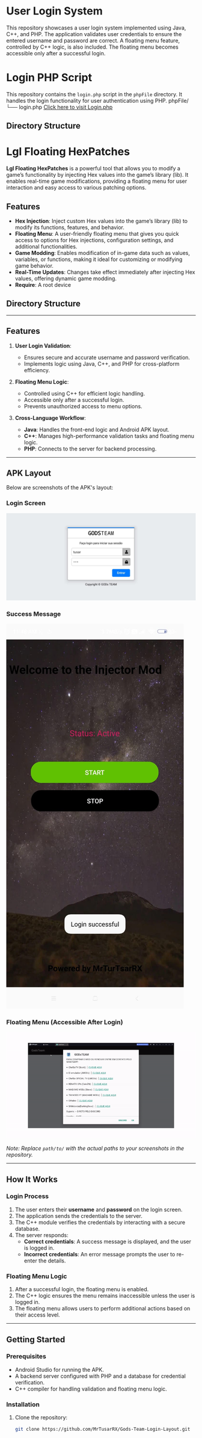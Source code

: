# User Login System

This repository showcases a user login system implemented using Java, C++, and PHP. The application validates user credentials to ensure the entered username and password are correct. A floating menu feature, controlled by C++ logic, is also included. The floating menu becomes accessible only after a successful login.

# Login PHP Script

This repository contains the `login.php` script in the `phpFile` directory. It handles the login functionality for user authentication using PHP.
phpFile/ └── login.php
[Click here to visit Login.php](https://github.com/MrTusarRX/Gods-Team-Login-Layout/tree/main/phpFile)
## Directory Structure


# Lgl Floating HexPatches

**Lgl Floating HexPatches** is a powerful tool that allows you to modify a game’s functionality by injecting Hex values into the game’s library (lib). It enables real-time game modifications, providing a floating menu for user interaction and easy access to various patching options.

## Features

- **Hex Injection**: Inject custom Hex values into the game’s library (lib) to modify its functions, features, and behavior.
- **Floating Menu**: A user-friendly floating menu that gives you quick access to options for Hex injections, configuration settings, and additional functionalities.
- **Game Modding**: Enables modification of in-game data such as values, variables, or functions, making it ideal for customizing or modifying game behavior.
- **Real-Time Updates**: Changes take effect immediately after injecting Hex values, offering dynamic game modding.
- **Require**: A root device
## Directory Structure
---

## Features

1. **User Login Validation**:
   - Ensures secure and accurate username and password verification.
   - Implements logic using Java, C++, and PHP for cross-platform efficiency.

2. **Floating Menu Logic**:
   - Controlled using C++ for efficient logic handling.
   - Accessible only after a successful login.
   - Prevents unauthorized access to menu options.

3. **Cross-Language Workflow**:
   - **Java**: Handles the front-end logic and Android APK layout.
   - **C++**: Manages high-performance validation tasks and floating menu logic.
   - **PHP**: Connects to the server for backend processing.

---

## APK Layout

Below are screenshots of the APK's layout:

### Login Screen
![Login Screen](./img/layout.jpg)

### Success Message
![Success Screen](./img/success.jpg)

### Floating Menu (Accessible After Login)
![Floating Menu](./img/Floating.gif)

*Note: Replace `path/to/` with the actual paths to your screenshots in the repository.*

---

## How It Works

### Login Process
1. The user enters their **username** and **password** on the login screen.
2. The application sends the credentials to the server.
3. The C++ module verifies the credentials by interacting with a secure database.
4. The server responds:
   - **Correct credentials**: A success message is displayed, and the user is logged in.
   - **Incorrect credentials**: An error message prompts the user to re-enter the details.

### Floating Menu Logic
1. After a successful login, the floating menu is enabled.
2. The C++ logic ensures the menu remains inaccessible unless the user is logged in.
3. The floating menu allows users to perform additional actions based on their access level.

---

## Getting Started

### Prerequisites
- Android Studio for running the APK.
- A backend server configured with PHP and a database for credential verification.
- C++ compiler for handling validation and floating menu logic.

### Installation
1. Clone the repository:
   ```bash
   git clone https://github.com/MrTusarRX/Gods-Team-Login-Layout.git
